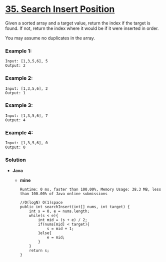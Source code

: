 # [35. Search Insert Position](https://leetcode.com/problems/search-insert-position/)

Given a sorted array and a target value, return the index if the target is found. If not, return the index where it would be if it were inserted in order.

You may assume no duplicates in the array.

### Example 1:
```
Input: [1,3,5,6], 5
Output: 2
```

### Example 2:
```
Input: [1,3,5,6], 2
Output: 1
```

### Example 3:
```
Input: [1,3,5,6], 7
Output: 4
```

### Example 4:
```
Input: [1,3,5,6], 0
Output: 0
```

###  Solution
* **Java**
  * **mine**
  
    `Runtime: 0 ms, faster than 100.00%, Memory Usage: 38.3 MB, less than 100.00% of Java online submissions `
    ```
    //O(logN) O(1)space
    public int searchInsert(int[] nums, int target) {
        int s = 0, e = nums.length;
        while(s < e){
            int mid = (s + e) / 2;
            if(nums[mid] < target){
                s = mid + 1; 
            }else{
                e = mid;
            }
        }
        return s;
    }
    ```

